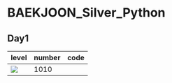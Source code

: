 # BAEKJOON_Silver_Python
## Day1
|level|number|code|
|---|---|---|
|<img src="https://static.solved.ac/tier_small/6.svg">|1010||
